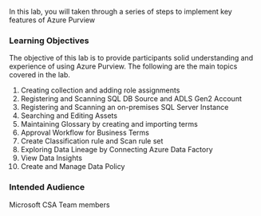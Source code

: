 In this lab, you will taken through a series of steps to implement key features of Azure Purview

### Learning Objectives

The objective of this lab is to provide participants solid understanding and experience of using Azure Purview.  The following are the main topics covered in the lab. 

1. Creating collection and adding role assignments
2. Registering and Scanning SQL DB Source and ADLS Gen2 Account
3. Registering and Scanning an on-premises SQL Server Instance
4. Searching and Editing Assets
5. Maintaining Glossary by creating and importing terms
6. Approval Workflow for Business Terms
7. Create Classification rule and Scan rule set
8. Exploring Data Lineage by Connecting Azure Data Factory
9. View Data Insights
10. Create and Manage Data Policy

### Intended Audience

Microsoft CSA Team members 
